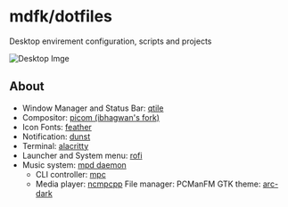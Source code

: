 # mdfk/dotfiles

Desktop envirement configuration, scripts and projects

![Desktop Imge](images/setup.png)

## About 
- Window Manager and Status Bar: [qtile](https://github.com/qtile/qtile)
- Compositor: [picom (ibhagwan's fork)](https://github.com/ibhagwan/picom)
- Icon Fonts: [feather](https://feathericons.com/)
- Notification: [dunst](https://github.com/dunst-project/dunst)
- Terminal: [alacritty](https://github.com/alacritty/alacritty)
- Launcher and System menu: [rofi](https://github.com/Davatorium/rofi)
- Music system: [mpd daemon](https://github.com/MusicPlayerDaemon/MPD)
  - CLI controller: [mpc](https://github.com/MusicPlayerDaemon/mpc)
  - Media player: [ncmpcpp](https://github.com/ncmpcpp/ncmpcpp) 
File manager: PCManFM
GTK theme: [arc-dark](https://github.com/jnsh/arc-theme)
